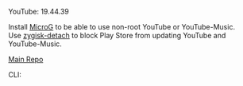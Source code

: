 YouTube: 19.44.39  

Install [MicroG](https://github.com/ReVanced/GmsCore/releases) to be able to use non-root YouTube or YouTube-Music.  
Use [zygisk-detach](https://github.com/j-hc/zygisk-detach) to block Play Store from updating YouTube and YouTube-Music.  

[Main Repo](https://github.com/NoName-exe/revanced-extended-mnml)
  
CLI:  

